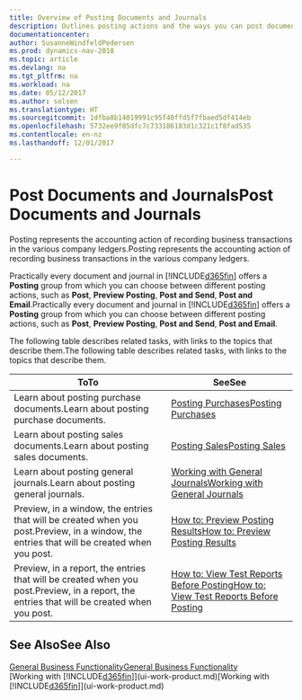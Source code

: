```yaml
---
title: Overview of Posting Documents and Journals
description: Outlines posting actions and the ways you can post documents and journals.
documentationcenter: 
author: SusanneWindfeldPedersen
ms.prod: dynamics-nav-2018
ms.topic: article
ms.devlang: na
ms.tgt_pltfrm: na
ms.workload: na
ms.date: 05/12/2017
ms.author: solsen
ms.translationtype: HT
ms.sourcegitcommit: 1dfba8b14019991c95f40ffd5f7fbaed5df414eb
ms.openlocfilehash: 5732ee9f85dfc7c733186183d1c321c1f8fad535
ms.contentlocale: en-nz
ms.lasthandoff: 12/01/2017

---
```

# <a name="post-documents-and-journals"></a><span data-ttu-id="34c3a-103">Post Documents and Journals</span><span class="sxs-lookup"><span data-stu-id="34c3a-103">Post Documents and Journals</span></span>
<span data-ttu-id="34c3a-104">Posting represents the accounting action of recording business transactions in the various company ledgers.</span><span class="sxs-lookup"><span data-stu-id="34c3a-104">Posting represents the accounting action of recording business transactions in the various company ledgers.</span></span>

<span data-ttu-id="34c3a-105">Practically every document and journal in [!INCLUDE[d365fin](includes/d365fin_md.md)] offers a **Posting** group from which you can choose between different posting actions, such as **Post**, **Preview Posting**, **Post and Send**, **Post and Email**.</span><span class="sxs-lookup"><span data-stu-id="34c3a-105">Practically every document and journal in [!INCLUDE[d365fin](includes/d365fin_md.md)] offers a **Posting** group from which you can choose between different posting actions, such as **Post**, **Preview Posting**, **Post and Send**, **Post and Email**.</span></span>

<span data-ttu-id="34c3a-106">The following table describes related tasks, with links to the topics that describe them.</span><span class="sxs-lookup"><span data-stu-id="34c3a-106">The following table describes related tasks, with links to the topics that describe them.</span></span>

| <span data-ttu-id="34c3a-107">To</span><span class="sxs-lookup"><span data-stu-id="34c3a-107">To</span></span> | <span data-ttu-id="34c3a-108">See</span><span class="sxs-lookup"><span data-stu-id="34c3a-108">See</span></span> |
| --- | --- |
| <span data-ttu-id="34c3a-109">Learn about posting purchase documents.</span><span class="sxs-lookup"><span data-stu-id="34c3a-109">Learn about posting purchase documents.</span></span> |[<span data-ttu-id="34c3a-110">Posting Purchases</span><span class="sxs-lookup"><span data-stu-id="34c3a-110">Posting Purchases</span></span>](ui-post-purchases.md) |
| <span data-ttu-id="34c3a-111">Learn about posting sales documents.</span><span class="sxs-lookup"><span data-stu-id="34c3a-111">Learn about posting sales documents.</span></span> |[<span data-ttu-id="34c3a-112">Posting Sales</span><span class="sxs-lookup"><span data-stu-id="34c3a-112">Posting Sales</span></span>](ui-post-sales.md) |
| <span data-ttu-id="34c3a-113">Learn about posting general journals.</span><span class="sxs-lookup"><span data-stu-id="34c3a-113">Learn about posting general journals.</span></span> |[<span data-ttu-id="34c3a-114">Working with General Journals</span><span class="sxs-lookup"><span data-stu-id="34c3a-114">Working with General Journals</span></span>](ui-work-general-journals.md) |
| <span data-ttu-id="34c3a-115">Preview, in a window, the entries that will be created when you post.</span><span class="sxs-lookup"><span data-stu-id="34c3a-115">Preview, in a window, the entries that will be created when you post.</span></span> |[<span data-ttu-id="34c3a-116">How to: Preview Posting Results</span><span class="sxs-lookup"><span data-stu-id="34c3a-116">How to: Preview Posting Results</span></span>](ui-how-preview-post-results.md) |
| <span data-ttu-id="34c3a-117">Preview, in a report, the entries that will be created when you post.</span><span class="sxs-lookup"><span data-stu-id="34c3a-117">Preview, in a report, the entries that will be created when you post.</span></span> |[<span data-ttu-id="34c3a-118">How to: View Test Reports Before Posting</span><span class="sxs-lookup"><span data-stu-id="34c3a-118">How to: View Test Reports Before Posting</span></span>](ui-how-view-test-reports-posting.md) |

## <a name="see-also"></a><span data-ttu-id="34c3a-119">See Also</span><span class="sxs-lookup"><span data-stu-id="34c3a-119">See Also</span></span>
[<span data-ttu-id="34c3a-120">General Business Functionality</span><span class="sxs-lookup"><span data-stu-id="34c3a-120">General Business Functionality</span></span>](ui-across-business-areas.md)  
<span data-ttu-id="34c3a-121">[Working with [!INCLUDE[d365fin](includes/d365fin_md.md)]](ui-work-product.md)</span><span class="sxs-lookup"><span data-stu-id="34c3a-121">[Working with [!INCLUDE[d365fin](includes/d365fin_md.md)]](ui-work-product.md)</span></span>


